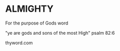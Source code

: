 # ALMIGHTY
For the purpose of Gods word
<p> "ye are gods and sons of the most High" psalm 82:6</p>
<linkref> thyword.com</linkref>
